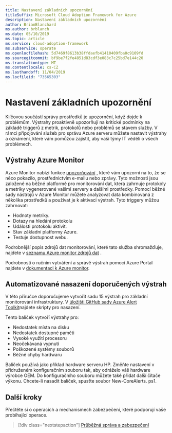 ```yaml
---
title: Nastavení základních upozornění
titleSuffix: Microsoft Cloud Adoption Framework for Azure
description: Nastavení základních upozornění
author: BrianBlanchard
ms.author: brblanch
ms.date: 05/10/2019
ms.topic: article
ms.service: cloud-adoption-framework
ms.subservice: operate
ms.openlocfilehash: 5d7469f8613b38ffdaefb41410409fba0c9109fd
ms.sourcegitcommit: bf9be7f2fe4851d83cdf3e083c7c25bd7e144c20
ms.translationtype: MT
ms.contentlocale: cs-CZ
ms.lasthandoff: 11/04/2019
ms.locfileid: "73565303"
---
```

# <a name="set-up-basic-alerts"></a>Nastavení základních upozornění

Klíčovou součástí správy prostředků je upozornění, když dojde k problémům. Výstrahy proaktivně upozorňují na kritické podmínky na základě triggerů z metrik, protokolů nebo problémů se stavem služby. V rámci připojování služeb pro správu Azure serveru můžete nastavit výstrahy a oznámení, které vám pomůžou zajistit, aby vaši týmy IT věděli o všech problémech.

## <a name="azure-monitor-alerts"></a>Výstrahy Azure Monitor

Azure Monitor nabízí funkce [upozorňování](https://docs.microsoft.com/azure/azure-monitor/platform/alerts-overview) , které vám upozorní na to, že se něco pokazilo, prostřednictvím e-mailu nebo zprávy. Tyto možnosti jsou založené na běžné platformě pro monitorování dat, která zahrnuje protokoly a metriky vygenerované vašimi servery a dalšími prostředky. Pomocí běžné sady nástrojů v Azure Monitor můžete analyzovat data kombinovaná z několika prostředků a používat je k aktivaci výstrah. Tyto triggery můžou zahrnovat:

- Hodnoty metriky.
- Dotazy na hledání protokolu
- Události protokolu aktivit.
- Stav základní platformy Azure.
- Testuje dostupnost webu.

Podrobnější popis zdrojů dat monitorování, které tato služba shromažďuje, najdete v [seznamu Azure monitor zdrojů dat](https://docs.microsoft.com/azure/azure-monitor/platform/data-sources) .

Podrobnosti o ručním vytváření a správě výstrah pomocí Azure Portal najdete v [dokumentaci k Azure monitor](https://docs.microsoft.com/azure/azure-monitor/platform/alerts-metric).

## <a name="automated-deployment-of-recommended-alerts"></a>Automatizované nasazení doporučených výstrah

V této příručce doporučujeme vytvořit sadu 15 výstrah pro základní monitorování infrastruktury. V [úložišti GitHub sady Azure Alert Toolkit](https://github.com/Microsoft/manageability-toolkits)najdete skripty pro nasazení.

Tento balíček vytvoří výstrahy pro:

- Nedostatek místa na disku
- Nedostatek dostupné paměti
- Vysoké využití procesoru
- Neočekávaná vypnutí
- Poškozené systémy souborů
- Běžné chyby hardwaru

Balíček používá jako příklad hardware serveru HP. Změňte nastavení v přidruženém konfiguračním souboru tak, aby odráželo váš hardware výrobce OEM. Do konfiguračního souboru můžete také přidat další čítače výkonu. Chcete-li nasadit balíček, spusťte soubor New-CoreAlerts. ps1.

## <a name="next-steps"></a>Další kroky

Přečtěte si o operacích a mechanismech zabezpečení, které podporují vaše probíhající operace.

> [!div class="nextstepaction"]
> [Průběžná správa a zabezpečení](./ongoing-management-overview.md)
